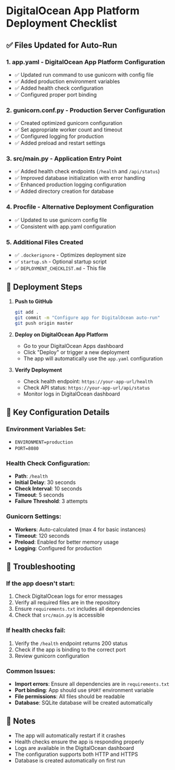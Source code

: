 # DigitalOcean App Platform Deployment Checklist

## ✅ Files Updated for Auto-Run

### 1. **app.yaml** - DigitalOcean App Platform Configuration
- ✅ Updated run command to use gunicorn with config file
- ✅ Added production environment variables
- ✅ Added health check configuration
- ✅ Configured proper port binding

### 2. **gunicorn.conf.py** - Production Server Configuration
- ✅ Created optimized gunicorn configuration
- ✅ Set appropriate worker count and timeout
- ✅ Configured logging for production
- ✅ Added preload and restart settings

### 3. **src/main.py** - Application Entry Point
- ✅ Added health check endpoints (`/health` and `/api/status`)
- ✅ Improved database initialization with error handling
- ✅ Enhanced production logging configuration
- ✅ Added directory creation for database

### 4. **Procfile** - Alternative Deployment Configuration
- ✅ Updated to use gunicorn config file
- ✅ Consistent with app.yaml configuration

### 5. **Additional Files Created**
- ✅ `.dockerignore` - Optimizes deployment size
- ✅ `startup.sh` - Optional startup script
- ✅ `DEPLOYMENT_CHECKLIST.md` - This file

## 🚀 Deployment Steps

1. **Push to GitHub**
   ```bash
   git add .
   git commit -m "Configure app for DigitalOcean auto-run"
   git push origin master
   ```

2. **Deploy on DigitalOcean App Platform**
   - Go to your DigitalOcean Apps dashboard
   - Click "Deploy" or trigger a new deployment
   - The app will automatically use the `app.yaml` configuration

3. **Verify Deployment**
   - Check health endpoint: `https://your-app-url/health`
   - Check API status: `https://your-app-url/api/status`
   - Monitor logs in DigitalOcean dashboard

## 🔧 Key Configuration Details

### Environment Variables Set:
- `ENVIRONMENT=production`
- `PORT=8080`

### Health Check Configuration:
- **Path**: `/health`
- **Initial Delay**: 30 seconds
- **Check Interval**: 10 seconds
- **Timeout**: 5 seconds
- **Failure Threshold**: 3 attempts

### Gunicorn Settings:
- **Workers**: Auto-calculated (max 4 for basic instances)
- **Timeout**: 120 seconds
- **Preload**: Enabled for better memory usage
- **Logging**: Configured for production

## 🐛 Troubleshooting

### If the app doesn't start:
1. Check DigitalOcean logs for error messages
2. Verify all required files are in the repository
3. Ensure `requirements.txt` includes all dependencies
4. Check that `src/main.py` is accessible

### If health checks fail:
1. Verify the `/health` endpoint returns 200 status
2. Check if the app is binding to the correct port
3. Review gunicorn configuration

### Common Issues:
- **Import errors**: Ensure all dependencies are in `requirements.txt`
- **Port binding**: App should use `$PORT` environment variable
- **File permissions**: All files should be readable
- **Database**: SQLite database will be created automatically

## 📝 Notes

- The app will automatically restart if it crashes
- Health checks ensure the app is responding properly
- Logs are available in the DigitalOcean dashboard
- The configuration supports both HTTP and HTTPS
- Database is created automatically on first run
